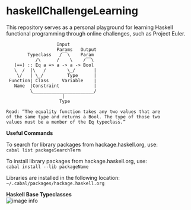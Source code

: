 # haskellChallengeLearning
This repository serves as a personal playground for learning Haskell functional programming through online challenges, such as Project Euler.

                       Input
                       Params   Output
            Typeclass   /‾‾\    Param  
               /\      /    \    /‾‾\
       (==) :: Eq a => a -> a -> Bool
       \  /  |\   /        \_/       |
        \/   | \_/         Type      |
     Function| Class     Variable    |
       Name  |Constraint             |
             \_______________________/
                         |      
                        Type

    Read: “The equality function takes any two values that are 
    of the same type and returns a Bool. The type of those two 
    values must be a member of the Eq typeclass.”

**Useful Commands**

To search for library packages from hackage.haskell.org, use:  
```cabal list packageSearchTerm```

To install library packages from hackage.haskell.org, use:  
```cabal install --lib packageName```

Libraries are installed in the following location:  
```~/.cabal/packages/hackage.haskell.org```

**Haskell Base Typeclasses**  
![image info](./baseTypeClasses.svg)

